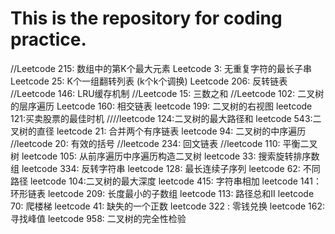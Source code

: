 # This is the repository for coding practice.
//Leetcode 215: 数组中的第K个最大元素
Leetcode 3: 无重复字符的最长子串
Leetcode 25: K个一组翻转列表   (k个k个调换)
Leetcode 206: 反转链表
//Leetcode 146: LRU缓存机制
//Leetcode 15: 三数之和
//Leetcode 102: 二叉树的层序遍历
Leetcode 160: 相交链表
leetcode 199: 二叉树的右视图
leetcode 121:买卖股票的最佳时机
////leetcode 124:二叉树的最大路径和
leetcode 543:二叉树的直径
leetcode 21: 合并两个有序链表
leetcode 94: 二叉树的中序遍历
//leetcode 20: 有效的括号
//leetcode 234: 回文链表
//leetcode 110: 平衡二叉树
leetcode 105: 从前序遍历中序遍历构造二叉树
leetcode 33: 搜索旋转排序数组
leetcode 334: 反转字符串
leetcode 128: 最长连续子序列
leetcode 62: 不同路径
leetcode 104:二叉树的最大深度
leetcode 415: 字符串相加
leetcode 141：环形链表
leetcode 209: 长度最小的子数组
leetcode 113: 路径总和II
leetcode 70: 爬楼梯
leetcode 41: 缺失的一个正数
leetcode 322 : 零钱兑换
leetcode 162: 寻找峰值
leetcode 958: 二叉树的完全性检验
